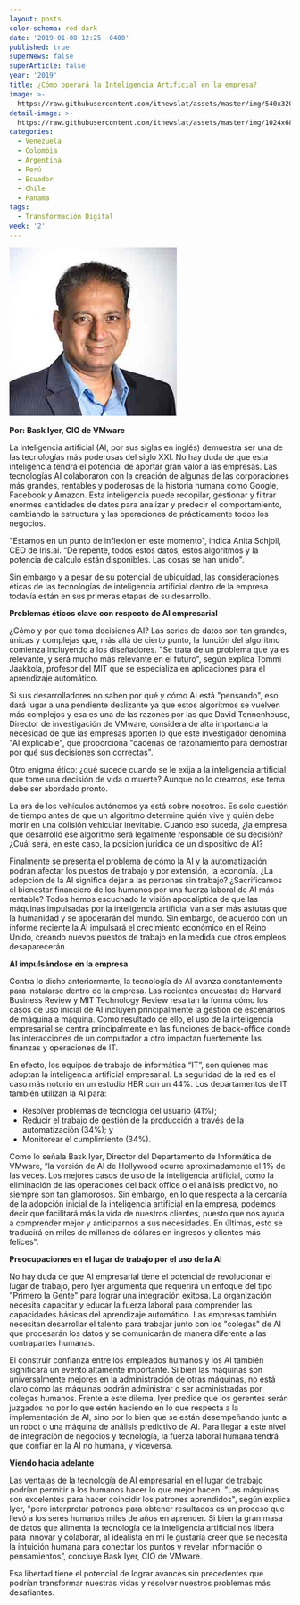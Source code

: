 ```yaml
---
layout: posts
color-schema: red-dark
date: '2019-01-08 12:25 -0400'
published: true
superNews: false
superArticle: false
year: '2019'
title: ¿Cómo operará la Inteligencia Artificial en la empresa?
image: >-
  https://raw.githubusercontent.com/itnewslat/assets/master/img/540x320/Inteligencia-Artificial-digital-p.jpg
detail-image: >-
  https://raw.githubusercontent.com/itnewslat/assets/master/img/1024x680/Inteligencia-Artificial-digital-g.jpg
categories:
  - Venezuela
  - Colombia
  - Argentina
  - Perú
  - Ecuador
  - Chile
  - Panama
tags:
  - Transformación Digital
week: '2'
---
```


![](https://raw.githubusercontent.com/itnewslat/assets/master/img/300x300/Bask-Iyer.jpg)

**Por: Bask Iyer, CIO de VMware**

La inteligencia artificial (AI, por sus siglas en inglés) demuestra ser una de las tecnologías más poderosas del siglo XXI. No hay duda de que esta inteligencia tendrá el potencial de aportar gran valor a las empresas. Las tecnologías AI colaboraron con la creación de algunas de las corporaciones más grandes, rentables y poderosas de la historia humana como Google, Facebook y Amazon. Esta inteligencia puede recopilar, gestionar y filtrar enormes cantidades de datos para analizar y predecir el comportamiento, cambiando la estructura y las operaciones de prácticamente todos los negocios.

"Estamos en un punto de inflexión en este momento", indica Anita Schjoll, CEO de Iris.ai. “De repente, todos estos datos, estos algoritmos y la potencia de cálculo están disponibles. Las cosas se han unido".

Sin embargo y a pesar de su potencial de ubicuidad, las consideraciones éticas de las tecnologías de inteligencia artificial dentro de la empresa todavía están en sus primeras etapas de su desarrollo.

**Problemas éticos clave con respecto de AI empresarial**

¿Cómo y por qué toma decisiones AI? Las series de datos son tan grandes, únicas y complejas que, más allá de cierto punto, la función del algoritmo comienza incluyendo a los diseñadores. "Se trata de un problema que ya es relevante, y será mucho más relevante en el futuro", según explica Tommi Jaakkola, profesor del MIT que se especializa en aplicaciones para el aprendizaje automático.

Si sus desarrolladores no saben por qué y cómo AI está "pensando", eso dará lugar a una pendiente deslizante ya que estos algoritmos se vuelven más complejos y esa es una de las razones por las que David Tennenhouse, Director de investigación de VMware, considera de alta importancia la necesidad de que las empresas aporten lo que este investigador denomina "AI explicable", que proporciona "cadenas de razonamiento para demostrar por qué sus decisiones son correctas".

Otro enigma ético: ¿qué sucede cuando se le exija a la inteligencia artificial que tome una decisión de vida o muerte? Aunque no lo creamos, ese tema debe ser abordado pronto.

La era de los vehículos autónomos ya está sobre nosotros. Es solo cuestión de tiempo antes de que un algoritmo determine quién vive y quién debe morir en una colisión vehicular inevitable. Cuando eso suceda, ¿la empresa que desarrolló ese algoritmo será legalmente responsable de su decisión? ¿Cuál será, en este caso, la posición jurídica de un dispositivo de AI?

Finalmente se presenta el problema de cómo la AI y la automatización podrán afectar los puestos de trabajo y por extensión, la economía. ¿La adopción de la AI significa dejar a las personas sin trabajo? ¿Sacrificamos el bienestar financiero de los humanos por una fuerza laboral de AI más rentable? Todos hemos escuchado la visión apocalíptica de que las máquinas impulsadas por la inteligencia artificial van a ser más astutas que la humanidad y se apoderarán del mundo. Sin embargo, de acuerdo con un informe reciente la AI impulsará el crecimiento económico en el Reino Unido, creando nuevos puestos de trabajo en la medida que otros empleos desaparecerán.

**AI impulsándose en la empresa**

Contra lo dicho anteriormente, la tecnología de AI avanza constantemente para instalarse dentro de la empresa. Las recientes encuestas de Harvard Business Review y MIT Technology Review resaltan la forma cómo los casos de uso inicial de AI incluyen principalmente la gestión de escenarios de máquina a máquina. Como resultado de ello, el uso de la inteligencia empresarial se centra principalmente en las funciones de back-office donde las interacciones de un computador a otro impactan fuertemente las finanzas y operaciones de IT.

En efecto, los equipos de trabajo de informática “IT”, son quienes más adoptan la inteligencia artificial empresarial. La seguridad de la red es el caso más notorio en un estudio HBR con un 44%. Los departamentos de IT también utilizan la AI para:

- Resolver problemas de tecnología del usuario (41%);
- Reducir el trabajo de gestión de la producción a través de la automatización (34%); y
- Monitorear el cumplimiento (34%).

Como lo señala Bask Iyer, Director del Departamento de Informática de VMware, “la versión de AI de Hollywood ocurre aproximadamente el 1% de las veces. Los mejores casos de uso de la inteligencia artificial, como la eliminación de las operaciones del back office o el análisis predictivo, no siempre son tan glamorosos. Sin embargo, en lo que respecta a la cercanía de la adopción inicial de la inteligencia artificial en la empresa, podemos decir que facilitará más la vida de nuestros clientes, puesto que nos ayuda a comprender mejor y anticiparnos a sus necesidades. En últimas, esto se traducirá en miles de millones de dólares en ingresos y clientes más felices".

**Preocupaciones en el lugar de trabajo por el uso de la AI**

No hay duda de que AI empresarial tiene el potencial de revolucionar el lugar de trabajo, pero Iyer argumenta que requerirá un enfoque del tipo "Primero la Gente" para lograr una integración exitosa. La organización necesita capacitar y educar la fuerza laboral para comprender las capacidades básicas del aprendizaje automático. Las empresas también necesitan desarrollar el talento para trabajar junto con los "colegas" de AI que procesarán los datos y se comunicarán de manera diferente a las contrapartes humanas.

El construir confianza entre los empleados humanos y los AI también significará un evento altamente importante. Si bien las máquinas son universalmente mejores en la administración de otras máquinas, no está claro cómo las máquinas podrán administrar o ser administradas por colegas humanos. Frente a este dilema, Iyer predice que los gerentes serán juzgados no por lo que estén haciendo en lo que respecta a la implementación de AI, sino por lo bien que se están desempeñando junto a un robot o una máquina de análisis predictivo de AI.
Para llegar a este nivel de integración de negocios y tecnología, la fuerza laboral humana tendrá que confiar en la AI no humana, y viceversa.

**Viendo hacia adelante**

Las ventajas de la tecnología de AI empresarial en el lugar de trabajo podrían permitir a los humanos hacer lo que mejor hacen. "Las máquinas son excelentes para hacer coincidir los patrones aprendidos", según explica Iyer, "pero interpretar patrones para obtener resultados es un proceso que llevó a los seres humanos miles de años en aprender. Si bien la gran masa de datos que alimenta la tecnología de la inteligencia artificial nos libera para innovar y colaborar, al idealista en mí le gustaría creer que se necesita la intuición humana para conectar los puntos y revelar información o pensamientos”, concluye Bask Iyer, CIO de VMware.

Esa libertad tiene el potencial de lograr avances sin precedentes que podrían transformar nuestras vidas y resolver nuestros problemas más desafiantes.